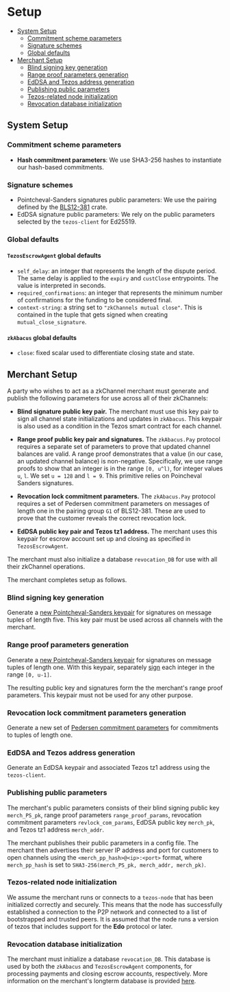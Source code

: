 # Setup
  * [System Setup](#system-setup)
    * [Commitment scheme parameters](#commitment-scheme-parameters)
    * [Signature schemes](#signature-schemes)
    * [Global defaults](#global-defaults)
  * [Merchant Setup](#merchant-setup)
    * [Blind signing key generation](#blind-signing-key-generation)
    * [Range proof parameters generation](#range-proof-parameters-generation)
    * [EdDSA and Tezos address generation](#eddsa-and-tezos-address-generation)
    * [Publishing public parameters](#publishing-public-parameters)
    * [Tezos-related node initialization](#tezos-related-node-initialization)
    * [Revocation database initialization](#revocation-database-initialization)

## System Setup
### Commitment scheme parameters
* **Hash commitment parameters**:
We use SHA3-256 hashes to instantiate our hash-based commitments.

### Signature schemes
* Pointcheval-Sanders signatures public parameters: We use the pairing defined by the [BLS12-381](https://crates.io/crates/bls12_381) crate. 
* EdDSA signature public parameters: We rely on the public parameters selected by the `tezos-client` for Ed25519.

### Global defaults
#### `TezosEscrowAgent` global defaults
* `self_delay`: an integer that represents the length of the dispute period. The same delay is applied to the `expiry` and `custClose` entrypoints. The value is interpreted in seconds. 
* `required_confirmations`: an integer that represents the minimum number of confirmations for the funding to be considered final.
* `context-string`: a string set to `"zkChannels mutual close"`. This is contained in the tuple that gets signed when creating `mutual_close_signature`.
#### `zkAbacus` global defaults
* `close`: fixed scalar used to differentiate closing state and state. 

## Merchant Setup

A party who wishes to act as a zkChannel merchant must generate and publish the following parameters for use across all of their zkChannels: 

* **Blind signature public key pair.** The merchant must use this key pair to sign all channel state initializations and updates in `zkAbacus`. This keypair is also used as a condition in the Tezos smart contract for each channel. 

* **Range proof public key pair and signatures.** The `zkAbacus.Pay` protocol requires a separate set of parameters to prove that updated channel balances are valid. A range proof demonstrates that a value (in our case, an updated channel balance) is non-negative. Specifically, we use range proofs to show that an integer is in the range `[0, u^l)`, for integer values `u`, `l`. We set `u = 128` and `l = 9`. This primitive relies on Poincheval Sanders signatures.

* **Revocation lock commitment parameters.** The `zkAbacus.Pay` protocol requires a set of Pedersen commitment parameters on messages of length one in the pairing group `G1` of BLS12-381. These are used to prove that the customer reveals the correct revocation lock.

* **EdDSA public key pair and Tezos tz1 address.** The merchant uses this keypair for escrow account set up and closing as specified in `TezosEscrowAgent`.


The merchant must also initialize a database `revocation_DB` for use with all their zkChannel operations.

The merchant completes setup as follows.
### Blind signing key generation

Generate a [new Pointcheval-Sanders keypair](https://github.com/boltlabs-inc/libzkchannels-crypto/blob/main/libzkchannels-crypto/src/ps_keys.rs#L69) for signatures on message tuples of length five.
This key pair must be used across all channels with the merchant.

### Range proof parameters generation

Generate a [new Pointcheval-Sanders keypair](
https://github.com/boltlabs-inc/libzkchannels-crypto/blob/main/zkchannels-crypto/src/pointcheval_sanders.rs#L255) for signatures on message tuples of length one.
With this keypair, separately [sign](
https://github.com/boltlabs-inc/libzkchannels-crypto/blob/main/zkchannels-crypto/src/pointcheval_sanders.rs#L271) each integer in the range `[0, u-1]`.

The resulting public key and signatures form the the merchant's range proof parameters. This keypair must not be used for any other purpose.

### Revocation lock commitment parameters generation

Generate a new set of [Pedersen commitment parameters](https://github.com/boltlabs-inc/libzkchannels-crypto/blob/main/zkchannels-crypto/src/pedersen.rs#L85) for commitments to tuples of length one. 

### EdDSA and Tezos address generation
Generate an EdDSA keypair and associated Tezos tz1 address using the `tezos-client`.

### Publishing public parameters
The merchant's public parameters consists of their blind signing public key `merch_PS_pk`, range proof parameters `range_proof_params`, revocation commitment parameters `revlock_com_params`, EdDSA public key `merch_pk`, and Tezos tz1 address `merch_addr`. 

The merchant publishes their public parameters in a config file. The merchant then advertises their server IP address and port for customers to open channels using the `<merch_pp_hash>@<ip>:<port>` format, where `merch_pp_hash` is set to `SHA3-256(merch_PS_pk, merch_addr, merch_pk)`.

### Tezos-related node initialization
We assume the merchant runs or connects to a `tezos-node` that has been initialized correctly and securely. This means that the node has successfully established a connection to the P2P network and connected to a list of bootstrapped and trusted peers. It is assumed that the node runs a version of tezos that includes support for the **Edo** protocol or later.

### Revocation database initialization
The merchant must initialize a database `revocation_DB`. This database is used by both the `zkAbacus` and `TezosEscrowAgent` components, for processing payments and closing escrow accounts, respectively. More information on the merchant's longterm database is provided [here](merch-db.md).
